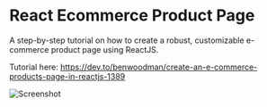 # React Ecommerce Product Page

A step-by-step tutorial on how to create a robust, customizable e-commerce product page using ReactJS.

Tutorial here: https://dev.to/benwoodman/create-an-e-commerce-products-page-in-reactjs-1389

![Screenshot](https://res.cloudinary.com/practicaldev/image/fetch/s--ZSOlSQRA--/c_limit%2Cf_auto%2Cfl_progressive%2Cq_auto%2Cw_880/https://dev-to-uploads.s3.amazonaws.com/uploads/articles/uov1r8wysaoav8t7gldd.png)